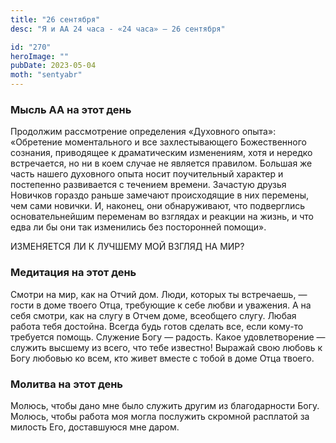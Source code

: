 ```yaml
---
title: "26 сентября"
desc: "Я и АА 24 часа - «24 часа» — 26 сентября"

id: "270"
heroImage: ""
pubDate: 2023-05-04
moth: "sentyabr"
---
```


### Мысль АА на этот день

Продолжим рассмотрение определения «Духовного опыта»: «Обретение моментального
и все захлестывающего Божественного сознания, приводящее к драматическим
изменениям, хотя и нередко встречается, но ни в коем случае не является
правилом. Большая же часть нашего духовного опыта носит поучительный характер
и постепенно развивается с течением времени. Зачастую друзья Новичков гораздо
раньше замечают происходящие в них перемены, чем сами новички. И, наконец, они
обнаруживают, что подверглись основательнейшим переменам во взглядах и реакции
на жизнь, и что едва ли бы они так изменились без посторонней помощи».

ИЗМЕНЯЕТСЯ ЛИ К ЛУЧШЕМУ МОЙ ВЗГЛЯД НА МИР?

### Медитация на этот день

Смотри на мир, как на Отчий дом. Люди, которых ты встречаешь, — гости в доме
твоего Отца, требующие к себе любви и уважения. А на себя смотри, как на слугу
в Отчем доме, всеобщего слугу. Любая работа тебя достойна. Всегда будь готов
сделать все, если кому-то требуется помощь. Служение Богу — радость. Какое
удовлетворение — служить высшему из всего, что тебе известно! Выражай свою
любовь к Богу любовью ко всем, кто живет вместе с тобой в доме Отца твоего.

### Молитва на этот день

Молюсь, чтобы дано мне было служить другим из благодарности Богу. Молюсь,
чтобы работа моя могла послужить скромной расплатой за милость Его,
доставшуюся мне даром.

